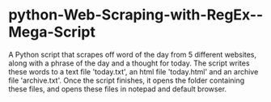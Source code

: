 # python-Web-Scraping-with-RegEx--Mega-Script
A Python script that scrapes off word of the day from 5 different websites, along with a phrase of the day and a thought for today. The script writes these words to a text file 'today.txt', an html file 'today.html' and an archive file 'archive.txt'. Once the script finishes, it opens the folder containing these files, and opens these files in notepad and default browser. 
